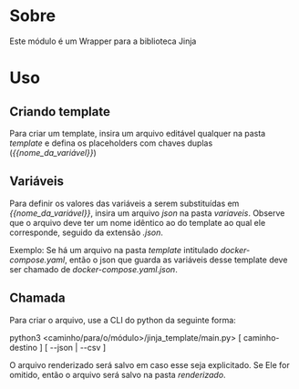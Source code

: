 # Sobre

Este módulo é um Wrapper para a biblioteca Jinja

# Uso

## Criando template

Para criar um template, insira um arquivo editável qualquer na pasta *template* e defina os placeholders com chaves duplas (*{{nome_da_variável}}*)

## Variáveis

Para definir os valores das variáveis a serem substituídas em *{{nome_da_variável}}*, insira um arquivo *json* na pasta *variaveis*. Observe que
o arquivo deve ter um nome idêntico ao do template ao qual ele corresponde, seguido da extensão *.json*.

Exemplo: Se há um arquivo na pasta *template* intitulado *docker-compose.yaml*, então o json que guarda as variáveis desse template 
deve ser chamado de *docker-compose.yaml.json*.

## Chamada

Para criar o arquivo, use a CLI do python da seguinte forma:

python3 <caminho/para/o/módulo>/jinja_template/main.py> <nome-do-arquivo-template> [ caminho-destino ] [ --json | --csv ]

O arquivo renderizado será salvo em <caminho-destino> caso esse seja explicitado. Se Ele for omitido, então o arquivo será salvo na pasta *renderizado*.
